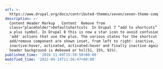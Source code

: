 ```yaml
---
url: >-
  https://www.drupal.org/docs/contributed-themes/seven/seven-theme-components/content-header
description: >-
  Content Header Markup   Content  Remove from
  class="placeholder">Defaultshortcuts  In Drupal 7 “add to shortcuts” icon was
  a plus symbol. In Drupal 8 this is now a star icon to avoid confusion with
  'add' actions that use the plus. The various states for the shortcut
  add/remove component are shown inset, from left to right: inactive,
  inactive:hover, activated, activated:hover and finally inactive again. The
  header background is #ebeae4 or hsl(51, 15%, 91%).
published_time: '2016-11-09T15:59:50+00:00'
modified_time: '2022-09-14T11:56:47+00:00'
---
```

